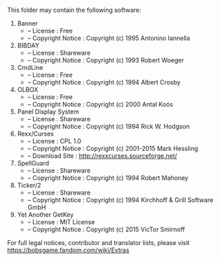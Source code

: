 ﻿This folder may contain the following software:

1. Banner
   - – License : Free
   - – Copyright Notice : Copyright (c) 1995 Antonino Iannella
2. BIBDAY
   - – License : Shareware
   - – Copyright Notice : Copyright (c) 1993 Robert Woeger
3. CmdLine
   - – License : Free
   - – Copyright Notice : Copyright (c) 1994 Albert Crosby
4. OLBOX
   - – License : Free
   - – Copyright Notice : Copyright (c) 2000 Antal Koós
5. Panel Display System
   - – License : Shareware
   - – Copyright Notice : Copyright (c) 1994 Rick W. Hodgson
6. Rexx/Curses
   - – License : CPL 1.0
   - – Copyright Notice : Copyright (c) 2001-2015 Mark Hessling
   - – Download Site : http://rexxcurses.sourceforge.net/
7. SpellGuard
   - – License : Shareware
   - – Copyright Notice : Copyright (c) 1994 Robert Mahoney
8. Ticker/2
   - – License : Shareware
   - – Copyright Notice : Copyright (c) 1994 Kirchhoff & Grill Software GmbH
9. Yet Another GetKey
   - – License : MIT License
   - – Copyright Notice : Copyright (c) 2015 VicTor Smirnoff

For full legal notices, contributor and translator lists, please visit https://bobsgame.fandom.com/wiki/Extras